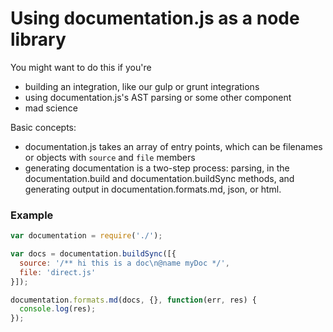 # Using documentation.js as a node library

You might want to do this if you're

* building an integration, like our gulp or grunt integrations
* using documentation.js's AST parsing or some other component
* mad science

Basic concepts:

* documentation.js takes an array of entry points, which can be filenames
  or objects with `source` and `file` members
* generating documentation is a two-step process: parsing, in the
  documentation.build and documentation.buildSync methods, and generating
  output in documentation.formats.md, json, or html.

### Example

```js
var documentation = require('./');

var docs = documentation.buildSync([{
  source: '/** hi this is a doc\n@name myDoc */',
  file: 'direct.js'
}]);

documentation.formats.md(docs, {}, function(err, res) {
  console.log(res);
});
```
